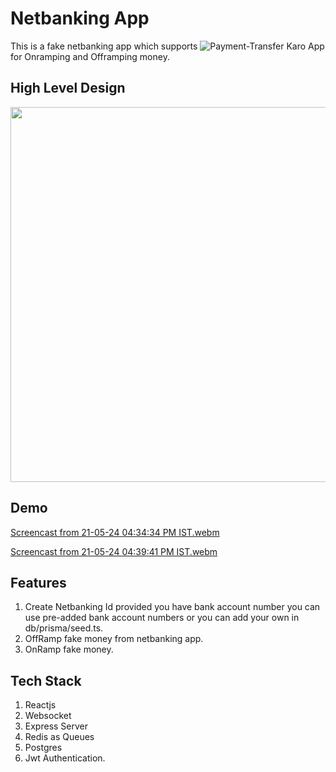 # Netbanking App

This is a fake netbanking app which supports ![Payment-Transfer Karo App](https://github.com/Arunshaik2001/Paymnt-Transfer-karo) for Onramping and Offramping money.

## High Level Design

<img src=https://github.com/Arunshaik2001/Netbanking/assets/50947867/7610ff0e-4bbf-4baf-9f2c-c057fcc28392 height=600px />

## Demo

[Screencast from 21-05-24 04:34:34 PM IST.webm](https://github.com/Arunshaik2001/Netbanking/assets/50947867/157f1734-7536-4195-a21a-ade9dc6d4ee4)

[Screencast from 21-05-24 04:39:41 PM IST.webm](https://github.com/Arunshaik2001/Netbanking/assets/50947867/4d872c05-4eea-45f5-8739-38198a087ce8)


## Features
 1. Create Netbanking Id provided you have bank account number you can use pre-added bank account numbers or you can add your own in db/prisma/seed.ts.
 2. OffRamp fake money from netbanking app.
 3. OnRamp fake money.


## Tech Stack
 1. Reactjs
 3. Websocket
 4. Express Server
 5. Redis as Queues
 6. Postgres
 7. Jwt Authentication.


